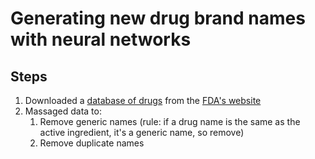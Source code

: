 # Generating new drug brand names with neural networks

## Steps

1. Downloaded a [database of drugs](https://www.fda.gov/downloads/Drugs/InformationOnDrugs/UCM527389.zip) from the [FDA's website](https://www.fda.gov/drugs/informationondrugs/ucm079750.htm)
2. Massaged data to:
    1. Remove generic names (rule: if a drug name is the same as the active ingredient, it's a generic name, so remove)
    2. Remove duplicate names
